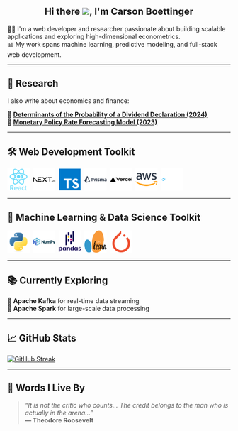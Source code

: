 <!-- Full Name -->
<h2 align="center"> Hi there <img src="https://raw.githubusercontent.com/MartinHeinz/MartinHeinz/master/wave.gif" width="30px">, I'm Carson Boettinger </h2>

<!-- About Me -->
👨‍💻 I'm a web developer and researcher passionate about building scalable applications and exploring high-dimensional econometrics.  
📊 My work spans machine learning, predictive modeling, and full-stack web development.  

---

## 📝 Research  
I also write about economics and finance:  

📄 **[Determinants of the Probability of a Dividend Declaration (2024)](https://carsonboettinger.github.io/Other_Files/DividendProbabilityRegressors.pdf)**  
📄 **[Monetary Policy Rate Forecasting Model (2023)](https://carsonboettinger.github.io/Other_Files/Interest_rate_prediction_model.pdf)**  

---

## 🛠️ Web Development Toolkit  
<div>
  <img src="https://github.com/devicons/devicon/blob/master/icons/react/react-original-wordmark.svg" title="React" alt="React" width="50" height="50"/>&nbsp;
  <img src="https://github.com/devicons/devicon/blob/master/icons/nextjs/nextjs-original-wordmark.svg" title="Next.js" alt="Next.js" width="50" height="50"/>&nbsp;
  <img src="https://github.com/devicons/devicon/blob/master/icons/typescript/typescript-original.svg" title="TypeScript" alt="TypeScript" width="50" height="50"/>&nbsp;
  <img src="https://github.com/devicons/devicon/blob/master/icons/prisma/prisma-original-wordmark.svg" title="Prisma" alt="Prisma" width="50" height="50"/>&nbsp;
  <img src="https://github.com/devicons/devicon/blob/master/icons/vercel/vercel-original-wordmark.svg" title="Vercel" alt="Vercel" width="50" height="50"/>&nbsp;
  <img src="https://github.com/devicons/devicon/blob/master/icons/amazonwebservices/amazonwebservices-original-wordmark.svg" title="AWS" alt="AWS" width="50" height="50"/>&nbsp;
  <img src="https://github.com/devicons/devicon/blob/master/icons/tailwindcss/tailwindcss-original-wordmark.svg" title="Tailwind CSS" alt="Tailwind CSS" width="50" height="50"/>&nbsp;
</div>

---

## 🤖 Machine Learning & Data Science Toolkit  
<div>
  <img src="https://github.com/devicons/devicon/blob/master/icons/python/python-original.svg" title="Python" alt="Python" width="50" height="50"/>&nbsp;
  <img src="https://github.com/devicons/devicon/blob/master/icons/numpy/numpy-original-wordmark.svg" title="NumPy" alt="NumPy" width="50" height="50"/>&nbsp;
  <img src="https://github.com/devicons/devicon/blob/master/icons/pandas/pandas-original-wordmark.svg" title="Pandas" alt="Pandas" width="50" height="50"/>&nbsp; 
  <img src="https://github.com/scikit-learn/scikit-learn/blob/main/doc/logos/scikit-learn-logo-without-subtitle.svg" title="scikit-learn" alt="scikit-learn" width="50" height="50"/>&nbsp;
  <img src="https://github.com/devicons/devicon/blob/master/icons/pytorch/pytorch-original.svg" title="PyTorch" alt="PyTorch" width="50" height="50"/>&nbsp;
</div>

---

## 📚 Currently Exploring  
🔸 **Apache Kafka** for real-time data streaming  
🔸 **Apache Spark** for large-scale data processing  

---

## 📈 GitHub Stats  
<a href="https://git.io/streak-stats"><img src="https://streak-stats.demolab.com?user=CarsonBoettinger&theme=highcontrast&hide_border=true&date_format=M%20j%5B%2C%20Y%5D" alt="GitHub Streak" /></a>

---

## 💬 Words I Live By  
> _“It is not the critic who counts... The credit belongs to the man who is actually in the arena...”_  
> **— Theodore Roosevelt**  


